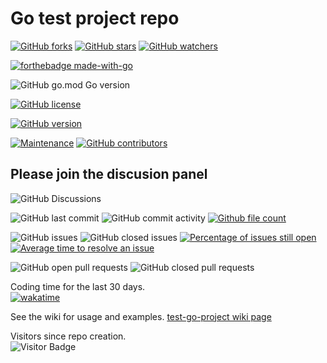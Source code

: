 # Go test project repo

[![GitHub forks](https://img.shields.io/github/forks/Lerking/test-go-project.svg?style=social&label=Fork&maxAge=2592000)](https://GitHub.com/Lerking/test-go-project/forks/)
[![GitHub stars](https://img.shields.io/github/stars/Lerking/test-go-project.svg?style=social&label=Star&maxAge=2592000)](https://GitHub.com/Lerking/test-go-project/stargazers/)
[![GitHub watchers](https://img.shields.io/github/watchers/Lerking/test-go-project.svg?style=social&label=Watch&maxAge=2592000)](https://GitHub.com/Lerking/test-go-project/watchers/)

[![forthebadge made-with-go](http://ForTheBadge.com/images/badges/made-with-go.svg)](https://go.dev/)

![GitHub go.mod Go version](https://img.shields.io/github/go-mod/go-version/Lerking/test-go-project)

[![GitHub license](https://img.shields.io/github/license/Lerking/test-go-project.svg)](https://github.com/Lerking/test-go-project/blob/master/LICENSE)

[![GitHub version](https://badge.fury.io/gh/Lerking%2Ftest-go-project.svg)](https://badge.fury.io/gh/Lerking%2Ftest-go-project)

[![Maintenance](https://img.shields.io/badge/Maintained%3F-yes-green.svg)](https://GitHub.com/Lerking/test-go-project.github.io/graphs/commit-activity)
[![GitHub contributors](https://img.shields.io/github/contributors/Lerking/test-go-project.svg)](https://GitHub.com/Lerking/test-go-project/graphs/contributors/)

## Please join the discusion panel</br>
![GitHub Discussions](https://img.shields.io/github/discussions/Lerking/test-go-project)

![GitHub last commit](https://img.shields.io/github/last-commit/Lerking/test-go-project)
![GitHub commit activity](https://img.shields.io/github/commit-activity/m/Lerking/test-go-project)
[![Github file count](https://img.shields.io/github/directory-file-count/Lerking/test-go-project)]()

![GitHub issues](https://img.shields.io/github/issues-raw/Lerking/test-go-project)
![GitHub closed issues](https://img.shields.io/github/issues-closed-raw/Lerking/test-go-project)
[![Percentage of issues still open](http://isitmaintained.com/badge/open/Lerking/test-go-project.svg)](http://isitmaintained.com/project/Lerking/test-go-project "Percentage of issues still open")
[![Average time to resolve an issue](http://isitmaintained.com/badge/resolution/Lerking/test-go-project.svg)](http://isitmaintained.com/project/Lerking/test-go-project "Average time to resolve an issue")

![GitHub open pull requests](https://img.shields.io/github/issues-pr-raw/Lerking/test-go-project)
![GitHub closed pull requests](https://img.shields.io/github/issues-pr-closed-raw/Lerking/test-go-project)

Coding time for the last 30 days.</br>
[![wakatime](https://wakatime.com/badge/user/d43f2852-fd6f-45b4-b713-558ad18204d4/project/eeedbc52-8267-40a0-97bb-cf8aa6708c74.svg)](https://wakatime.com/badge/user/d43f2852-fd6f-45b4-b713-558ad18204d4/project/eeedbc52-8267-40a0-97bb-cf8aa6708c74)

See the wiki for usage and examples.
[test-go-project wiki page](https://github.com/Lerking/test-go-project/wiki)

Visitors since repo creation.</br>
![Visitor Badge](https://visitor-badge.laobi.icu/badge?page_id=Lerking.golang-repo-template)
